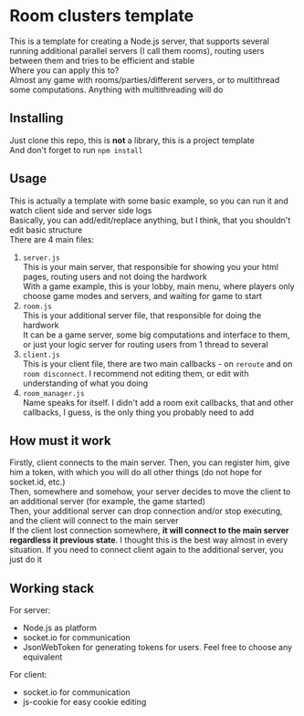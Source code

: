 # Room clusters template  
This is a template for creating a Node.js server, that supports several running additional parallel servers (I call them rooms), routing users between them and tries to be efficient and stable  
Where you can apply this to?  
Almost any game with rooms/parties/different servers, or to multithread some computations. Anything with multithreading will do  

## Installing  
Just clone this repo, this is **not** a library, this is a project template  
And don't forget to run `npm install`

## Usage  
This is actually a template with some basic example, so you can run it and watch client side and server side logs  
Basically, you can add/edit/replace anything, but I think, that you shouldn't edit basic structure  
There are 4 main files:  
1. `server.js`  
This is your main server, that responsible for showing you your html pages, routing users and not doing the hardwork  
With a game example, this is your lobby, main menu, where players only choose game modes and servers, and waiting for game to start  
2. `room.js`  
This is your additional server file, that responsible for doing the hardwork  
It can be a game server, some big computations and interface to them, or just your logic server for routing users from 1 thread to several  
3. `client.js`  
This is your client file, there are two main callbacks - on `reroute` and on `room disconnect`. I recommend not editing them, or edit with understanding of what you doing  
4. `room_manager.js`  
Name speaks for itself. I didn't add a room exit callbacks, that and other callbacks, I guess, is the only thing you probably need to add  

## How must it work  
Firstly, client connects to the main server. Then, you can register him, give him a token, with which you will do all other things (do not hope for socket.id, etc.)  
Then, somewhere and somehow, your server decides to move the client to an additional server (for example, the game started)  
Then, your additional server can drop connection and/or stop executing, and the client will connect to the main server  
If the client lost connection somewhere, **it will connect to the main server regardless it previous state**. I thought this is the best way almost in every situation. If you need to connect client again to the additional server, you just do it  

## Working stack  
For server:  
* Node.js as platform  
* socket.io for communication  
* JsonWebToken for generating tokens for users. Feel free to choose any equivalent  

For client:  
* socket.io for communication
* js-cookie for easy cookie editing